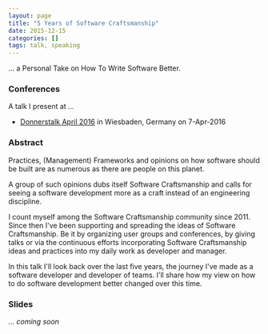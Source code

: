 ```yaml
---
layout: page
title: "5 Years of Software Craftsmanship"
date: 2015-12-15
categories: []
tags: talk, speaking
---
```


... a Personal Take on How To Write Software Better.

### Conferences

A talk I present at ...

- [Donnerstalk April 2016](https://www.facebook.com/events/1688892028025417/)
  in Wiesbaden, Germany on 7-Apr-2016


### Abstract

Practices, (Management) Frameworks and opinions on how software should be built
are as numerous as there are people on this planet.

A group of such opinions dubs itself Software Craftsmanship and calls for seeing
a software development more as a craft instead of an engineering discipline.

I count myself among the Software Craftsmanship community since 2011. Since then
I've been supporting and spreading the ideas of Software Craftsmanship. Be it by
organizing user groups and conferences, by giving talks or via the continuous
efforts incorporating Software Craftsmanship ideas and practices into my daily
work as developer and manager.

In this talk I'll look back over the last five years, the journey I've made as a
software developer and developer of teams. I'll share how my view on how to do
software development better changed over this time.


### Slides

*... coming soon*
